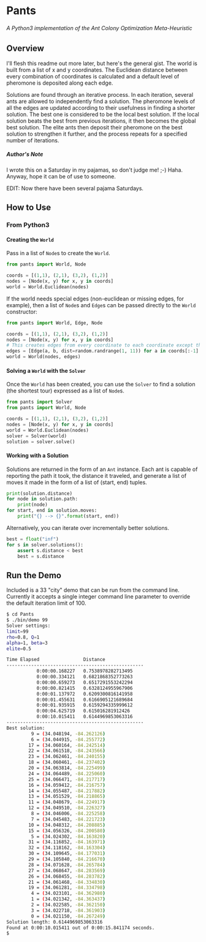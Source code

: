 Pants
=====
###### A Python3 implementation of the Ant Colony Optimization Meta-Heuristic

Overview
--------
I'll flesh this readme out more later, but here's the general gist.  The world is built from a list of x and y coordinates.  The Euclidean distance between every combination of coordinates is calculated and a default level of pheromone is deposited along each edge.  

Solutions are found through an iterative process.  In each iteration, several ants are allowed to independently find a solution.  The pheromone levels of all the edges are updated according to their usefulness in finding a shorter solution.  The best one is considered to be the local best solution.  If the local solution beats the best from previous iterations, it then becomes the global best solution.  The elite ants then deposit their pheromone on the best solution to strengthen it further, and the process repeats for a specified number of iterations.

##### Author's Note
I wrote this on a Saturday in my pajamas, so don't judge me! ;-) Haha.  Anyway, hope it can be of use to someone.

EDIT: Now there have been several pajama Saturdays.

How to Use
----------

### From Python3

#### Creating the `World`
Pass in a list of `Node`s to create the `World`.

```python
from pants import World, Node

coords = [(1,1), (2,1), (3,2), (1,2)]
nodes = [Node(x, y) for x, y in coords]
world = World.Euclidean(nodes)
```

If the world needs special edges (non-euclidean or missing edges, for example), then a list of `Node`s and `Edge`s can be passed directly to the `World` constructor:

```python
from pants import World, Edge, Node

coords = [(1,1), (2,1), (3,2), (1,2)]
nodes = [Node(x, y) for x, y in coords]
# This creates edges from every coordinate to each coordinate except the last one.
edges = [Edge(a, b, dist=random.randrange(1, 11)) for a in coords[:-1] for b in coords]
world = World(nodes, edges)
```

#### Solving a `World` with the `Solver`
Once the `World` has been created, you can use the `Solver` to find a solution (the shortest tour) expressed as a list of `Node`s.

```python
from pants import Solver
from pants import World, Node

coords = [(1,1), (2,1), (3,2), (1,2)]
nodes = [Node(x, y) for x, y in coords]
world = World.Euclidean(nodes)
solver = Solver(world)
solution = solver.solve()
```

#### Working with a Solution

Solutions are returned in the form of an `Ant` instance.  Each ant is capable of reporting the path it took, the distance it traveled, and generate a list of moves it made in the form of a list of (start, end) tuples.

```python
print(solution.distance)
for node in solution.path:
	print(node)
for start, end in solution.moves:
	print("{} --> {}".format(start, end))
```

Alternatively, you can iterate over incrementally better solutions.

```python
best = float("inf")
for s in solver.solutions():
	assert s.distance < best
	best = s.distance
```

Run the Demo
------------
Included is a 33 "city" demo that can be run from the command line.  Currently it accepts a single integer command line parameter to override the default iteration limit of 100.

```bash
$ cd Pants
$ ./bin/demo 99
Solver settings:
limit=99
rho=0.8, Q=1
alpha=1, beta=3
elite=0.5

Time Elapsed             	Distance                 
--------------------------------------------------
           0:00:00.168227	0.7538978282713495       
           0:00:00.334121	0.6821868352773263       
           0:00:00.659273	0.6517291553242294       
           0:00:00.821415	0.6328124955967906       
           0:00:01.137972	0.6209300816141958       
           0:00:01.455631	0.6166905121689684       
           0:00:01.935915	0.6159294335999612       
           0:00:04.625719	0.615016281912426        
           0:00:10.015411	0.6144969853063316       
--------------------------------------------------
Best solution:
         9 = (34.048194, -84.262126)
         6 = (34.044915, -84.255772)
        17 = (34.060164, -84.242514)
        22 = (34.061518, -84.243566)
        23 = (34.062461, -84.240155)
        18 = (34.060461, -84.237402)
        20 = (34.063814, -84.225499)
        24 = (34.064489, -84.225060)
        25 = (34.066471, -84.217717)
        16 = (34.059412, -84.216757)
        14 = (34.055487, -84.217882)
        13 = (34.051529, -84.218865)
        11 = (34.048679, -84.224917)
        12 = (34.049510, -84.226327)
         8 = (34.046006, -84.225258)
         7 = (34.045483, -84.221723)
        10 = (34.048312, -84.208885)
        15 = (34.056326, -84.200580)
         5 = (34.024302, -84.163820)
        31 = (34.116852, -84.163971)
        32 = (34.118162, -84.163304)
        30 = (34.109645, -84.177031)
        29 = (34.105840, -84.216670)
        28 = (34.071628, -84.265784)
        27 = (34.068647, -84.283569)
        26 = (34.068455, -84.283782)
        21 = (34.061468, -84.334830)
        19 = (34.061281, -84.334798)
         4 = (34.023101, -84.362980)
         1 = (34.021342, -84.363437)
         2 = (34.022585, -84.362150)
         3 = (34.022718, -84.361903)
         0 = (34.021150, -84.267249)
Solution length: 0.6144969853063316
Found at 0:00:10.015411 out of 0:00:15.841174 seconds.
$
```
